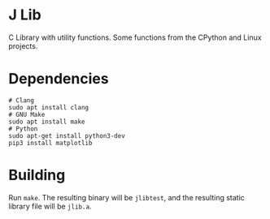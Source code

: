 # J Lib
C Library with utility functions. Some functions from the CPython and Linux projects.

# Dependencies
```
# Clang
sudo apt install clang
# GNU Make
sudo apt install make
# Python
sudo apt-get install python3-dev
pip3 install matplotlib
```

# Building
Run `make`. The resulting binary will be `jlibtest`, and the resulting static library file will be `jlib.a`.